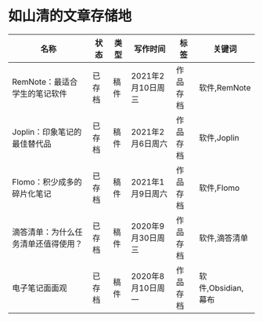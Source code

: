 # 如山清的文章存储地

|名称|状态|类型|写作时间|标签|关键词|
|---|---|---|---|---|---|
|RemNote：最适合学生的笔记软件	|已存档	|稿件	|2021年2月10日周三	|作品存档	|软件,RemNote|
|Joplin：印象笔记的最佳替代品	|已存档	|稿件	|2021年2月6日周六	|作品存档	|软件,Joplin|
|Flomo：积少成多的碎片化笔记	|已存档	|稿件	|2021年1月9日周六	|作品存档	|软件,Flomo|
|滴答清单：为什么任务清单还值得使用？	|已存档	|稿件	|2020年9月30日周三	|作品存档	|软件,滴答清单|
|电子笔记面面观	|已存档	|稿件	|2020年8月10日周一	|作品存档	|软件,Obsidian,幕布|
